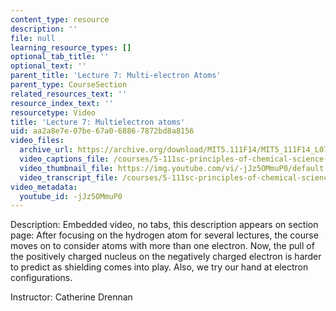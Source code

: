 ```yaml
---
content_type: resource
description: ''
file: null
learning_resource_types: []
optional_tab_title: ''
optional_text: ''
parent_title: 'Lecture 7: Multi-electron Atoms'
parent_type: CourseSection
related_resources_text: ''
resource_index_text: ''
resourcetype: Video
title: 'Lecture 7: Multielectron atoms'
uid: aa2a8e7e-07be-67a0-6886-7872bd8a8156
video_files:
  archive_url: https://archive.org/download/MIT5.111F14/MIT5_111F14_L07_300k.mp4
  video_captions_file: /courses/5-111sc-principles-of-chemical-science-fall-2014/05b3a9fed0ec58288b33d4a9ff68a8b4_-jJz5OMmuP0.vtt
  video_thumbnail_file: https://img.youtube.com/vi/-jJz5OMmuP0/default.jpg
  video_transcript_file: /courses/5-111sc-principles-of-chemical-science-fall-2014/7feeca142ed80e5aa65794a41ce4b0ce_-jJz5OMmuP0.pdf
video_metadata:
  youtube_id: -jJz5OMmuP0
---
```


Description: Embedded video, no tabs, this description appears on section page: After focusing on the hydrogen atom for several lectures, the course moves on to consider atoms with more than one electron. Now, the pull of the positively charged nucleus on the negatively charged electron is harder to predict as shielding comes into play. Also, we try our hand at electron configurations.

Instructor: Catherine Drennan